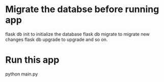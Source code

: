 # Migrate the databse before running app
flask db init to initialize the database
flask db migrate to migrate new changes
flask db upgrade to upgrade and so on.



# Run this app
python main.py
